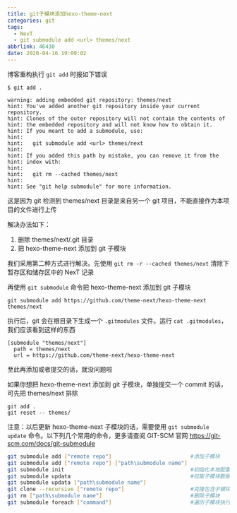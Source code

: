```yaml
---
title: git子模块添加hexo-theme-next
categories: git
tags:
  - NexT
  - git submodule add <url> themes/next
abbrlink: 46430
date: 2020-04-16 19:09:02
---
```


博客重构执行 `git add` 时报如下错误

```
$ git add .

warning: adding embedded git repository: themes/next
hint: You've added another git repository inside your current repository.
hint: Clones of the outer repository will not contain the contents of
hint: the embedded repository and will not know how to obtain it.
hint: If you meant to add a submodule, use:
hint:
hint:   git submodule add <url> themes/next
hint:
hint: If you added this path by mistake, you can remove it from the
hint: index with:
hint:
hint:   git rm --cached themes/next
hint:
hint: See "git help submodule" for more information.
```
<!-- more -->

这是因为 git 检测到 themes/next 目录是来自另一个 git 项目，不能直接作为本项目的文件进行上传

解决办法如下：
1. 删除 themes/next/.git 目录
2. 把 hexo-theme-next 添加到 git 子模块

我们采用第二种方式进行解决。先使用 `git rm -r --cached themes/next` 清除下暂存区和储存区中的 NexT 记录

再使用 `git submodule` 命令把 hexo-theme-next 添加到 git 子模块

```git
git submodule add https://github.com/theme-next/hexo-theme-next themes/next
```

执行后，git 会在根目录下生成一个 `.gitmodules` 文件。运行 `cat .gitmodules`，我们应该看到这样的东西

```git
[submodule "themes/next"]
  path = themes/next
  url = https://github.com/theme-next/hexo-theme-next
```

至此再添加或者提交的话，就没问题啦

如果你想把 hexo-theme-next 添加到 git 子模块，单独提交一个 commit 的话，可先把 themes/next 排除
```git
git add .
git reset -- themes/
```

注意：以后更新 hexo-theme-next 子模块的话，需要使用 `git submodule update` 命令。以下列几个常用的命令，更多请查阅 GIT-SCM 官网 https://git-scm.com/docs/git-submodule

```bash
git submodule add ["remote repo"]                         #添加子模块
git submodule add ["remote repo"] ["path\submodule name"]
git submodule init                                        #初始化本地配置文件
git submodule updata                                      #拉取子模块数据
git submodule updata ["path\submodule name"]
git clone --recursive ["remote repo"]                     #克隆包含子模块的仓库
git rm ["path\submodule name"]                            #删除子模块
git submodule foreach ["command"]                         #遍历子模块执行同样的命令
```
